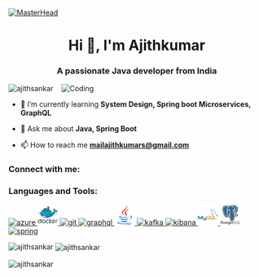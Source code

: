 [![MasterHead](https://terralogic.com/wp-content/uploads/2021/06/jvm.png)](https://ajithkumarsankar.io)
<h1 align="center">Hi 👋, I'm Ajithkumar</h1>
<h3 align="center">A passionate Java developer from India</h3>
<img align="right" alt="Coding" width="400" src="https://backiee.com/static/wallpapers/1000x563/396529.jpg">

<p align="left"> <img src="https://komarev.com/ghpvc/?username=ajithsankar&label=Profile%20views&color=0e75b6&style=flat" alt="ajithsankar" /> </p>

- 🌱 I’m currently learning **System Design, Spring boot Microservices, GraphQL**

- 💬 Ask me about **Java, Spring Boot**

- 📫 How to reach me **mailajithkumars@gmail.com**

<h3 align="left">Connect with me:</h3>
<p align="left">
</p>

<h3 align="left">Languages and Tools:</h3>
<p align="left"> <a href="https://azure.microsoft.com/en-in/" target="_blank" rel="noreferrer"> <img src="https://www.vectorlogo.zone/logos/microsoft_azure/microsoft_azure-icon.svg" alt="azure" width="40" height="40"/> </a> <a href="https://www.docker.com/" target="_blank" rel="noreferrer"> <img src="https://raw.githubusercontent.com/devicons/devicon/master/icons/docker/docker-original-wordmark.svg" alt="docker" width="40" height="40"/> </a> <a href="https://git-scm.com/" target="_blank" rel="noreferrer"> <img src="https://www.vectorlogo.zone/logos/git-scm/git-scm-icon.svg" alt="git" width="40" height="40"/> </a> <a href="https://graphql.org" target="_blank" rel="noreferrer"> <img src="https://www.vectorlogo.zone/logos/graphql/graphql-icon.svg" alt="graphql" width="40" height="40"/> </a> <a href="https://www.java.com" target="_blank" rel="noreferrer"> <img src="https://raw.githubusercontent.com/devicons/devicon/master/icons/java/java-original.svg" alt="java" width="40" height="40"/> </a> <a href="https://kafka.apache.org/" target="_blank" rel="noreferrer"> <img src="https://www.vectorlogo.zone/logos/apache_kafka/apache_kafka-icon.svg" alt="kafka" width="40" height="40"/> </a> <a href="https://www.elastic.co/kibana" target="_blank" rel="noreferrer"> <img src="https://www.vectorlogo.zone/logos/elasticco_kibana/elasticco_kibana-icon.svg" alt="kibana" width="40" height="40"/> </a> <a href="https://www.mysql.com/" target="_blank" rel="noreferrer"> <img src="https://raw.githubusercontent.com/devicons/devicon/master/icons/mysql/mysql-original-wordmark.svg" alt="mysql" width="40" height="40"/> </a> <a href="https://www.postgresql.org" target="_blank" rel="noreferrer"> <img src="https://raw.githubusercontent.com/devicons/devicon/master/icons/postgresql/postgresql-original-wordmark.svg" alt="postgresql" width="40" height="40"/> </a> <a href="https://spring.io/" target="_blank" rel="noreferrer"> <img src="https://www.vectorlogo.zone/logos/springio/springio-icon.svg" alt="spring" width="40" height="40"/> </a> </p>

<p><img align="left" src="https://github-readme-stats.vercel.app/api/top-langs?username=ajithsankar&show_icons=true&locale=en&layout=compact" alt="ajithsankar" /></p>

<p>&nbsp;<img align="center" src="https://github-readme-stats.vercel.app/api?username=ajithsankar&show_icons=true&locale=en" alt="ajithsankar" /></p>

<p><img align="center" src="https://github-readme-streak-stats.herokuapp.com/?user=ajithsankar&" alt="ajithsankar" /></p>

